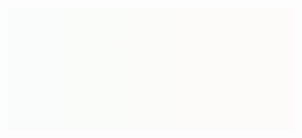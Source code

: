 <!DOCTYPE html>
<html lang="es">
<head>
  <meta charset="UTF-8" />
  <meta name="viewport" content="width=device-width, initial-scale=1.0"/>
  <title>EcoShop - Cuidado Personal Ecológico</title>
  <link href="https://fonts.googleapis.com/css2?family=Dancing+Script:wght@600&family=Quicksand:wght@400;600&display=swap" rel="stylesheet">
  <style>
    :root {
      --verde-principal: #2ecc71;
      --verde-oscuro: #27ae60;
      --coral: #ff7f50;
      --blanco: #ffffff;
      --gris-suave: #f9f9f9;
    }

    * {
      box-sizing: border-box;
    }

    body {
      margin: 0;
      font-family: 'Quicksand', sans-serif;
      background-color: var(--gris-suave);
      color: #333;
      animation: fadeIn 1s ease-in;
    }

    @keyframes fadeIn {
      from { opacity: 0; transform: translateY(20px); }
      to { opacity: 1; transform: translateY(0); }
    }

    header {
      background: linear-gradient(90deg, var(--verde-principal), var(--coral));
      color: var(--blanco);
      padding: 30px 20px;
      text-align: center;
    }

    header h1 {
      font-family: 'Dancing Script', cursive;
      font-size: 3.5em;
      margin: 0;
      animation: bounceIn 1s ease-in-out;
    }

    @keyframes bounceIn {
      0%   { transform: scale(0.9); opacity: 0; }
      60%  { transform: scale(1.05); opacity: 1; }
      100% { transform: scale(1); }
    }

    header p {
      margin-top: 10px;
      font-size: 1.2em;
      font-weight: 400;
      animation: fadeIn 1.5s ease-in;
    }

    nav {
      margin-top: 20px;
      animation: fadeIn 2s ease-in;
    }

    nav a {
      background-color: var(--blanco);
      color: var(--verde-oscuro);
      padding: 10px 20px;
      margin: 5px;
      text-decoration: none;
      border-radius: 30px;
      font-weight: bold;
      display: inline-block;
      transition: all 0.3s ease;
    }

    nav a:hover {
      background-color: var(--verde-oscuro);
      color: var(--blanco);
    }

    main {
      padding: 50px 20px;
      text-align: center;
      animation: fadeIn 2s ease-in;
    }

    main h2 {
      color: var(--verde-oscuro);
      font-size: 2.2em;
      margin-bottom: 20px;
      font-family: 'Dancing Script', cursive;
    }

    main p {
      font-size: 1.1em;
      max-width: 700px;
      margin: 0 auto;
      color: #555;
      line-height: 1.6;
    }

    footer {
      background-color: var(--verde-principal);
      color: var(--blanco);
      text-align: center;
      padding: 20px;
      margin-top: 50px;
      font-size: 0.9em;
      animation: fadeIn 3s ease-in;
    }
  </style>
</head>
<body>
  <header>
    <h1>EcoShop 🌿</h1>
    <p>Tu tienda de cuidado personal ecológico y lleno de vida</p>
    <nav>
      <a href="index.html">Inicio</a>
      <a href="productos.html">Productos</a>
      <a href="acerca.html">Nosotros</a>
      <a href="contacto.html">Contacto</a>
    </nav>
  </header>

  <main>
    <h2>Bienvenid@ a EcoShop</h2>
    <p>
      Aquí encuentras productos naturales, amigables con el medio ambiente y llenos de energía positiva. 
      Transforma tu cuidado personal en una experiencia ecológica con estilo.
    </p>
  </main>

  <footer>
    <p>&copy; 2025 EcoShop - Todos los derechos reservados 🌱</p>
  </footer>
</body>
</html>
